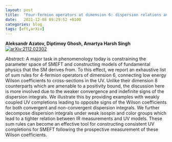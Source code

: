 ```yaml
---
layout: post
title:  "Four-fermion operators at dimension 6: dispersion relations and UV completions"
date:   2021-12-08 09:29:52 +0100
categories: blog
tags: [eft,arXiv]
---
```


 **Aleksandr Azatov, Diptimoy Ghosh, Amartya Harsh Singh**
[![arXiv:2112.02302](https://img.shields.io/badge/arXiv-2112.02302-00ff00)](https://arxiv.org/abs/2112.02302)

*Abstract:*
A major task in phenomenology today is constraining the parameter space of SMEFT and constructing models of fundamental physics that the SM derives from. To this effect, we report an exhaustive list of sum rules for 4-fermion operators of dimension 6, connecting low energy Wilson coefficients to cross-sections in the UV. Unlike their dimension 8 counterparts which are amenable to a positivity bound, the discussion here is more involved due to the weaker convergence and indefinite signs of the dispersion integrals. We illustrate this by providing examples with weakly coupled UV completions leading to opposite signs of the Wilson coefficients for both convergent and non-convergent dispersion integrals. We further decompose dispersion integrals under weak isospin and color groups which lead to a tighter relation between IR measurements and UV models. These sum rules can become an effective tool for constructing consistent UV completions for SMEFT following the prospective measurement of these Wilson coefficients.
